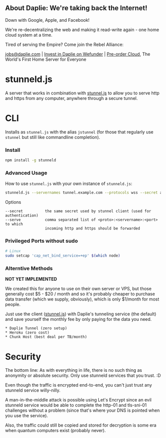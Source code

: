 <!-- BANNER_TPL_BEGIN -->

About Daplie: We're taking back the Internet!
--------------

Down with Google, Apple, and Facebook!

We're re-decentralizing the web and making it read-write again - one home cloud system at a time.

Tired of serving the Empire? Come join the Rebel Alliance:

<a href="mailto:jobs@daplie.com">jobs@daplie.com</a> | [Invest in Daplie on Wefunder](https://daplie.com/invest/) | [Pre-order Cloud](https://daplie.com/preorder/), The World's First Home Server for Everyone

<!-- BANNER_TPL_END -->

# stunneld.js

A server that works in combination with [stunnel.js](https://github.com/Daplie/node-tunnel-client)
to allow you to serve http and https from any computer, anywhere through a secure tunnel.

CLI
===

Installs as `stunnel.js` with the alias `jstunnel`
(for those that regularly use `stunnel` but still like commandline completion).

### Install

```bash
npm install -g stunneld
```

### Advanced Usage

How to use `stunnel.js` with your own instance of `stunneld.js`:

```bash
stunneld.js --servernames tunnel.example.com --protocols wss --secret abc123
```

Options

```
--secret          the same secret used by stunnel client (used for authentication)
--serve           comma separated list of <proto>:<servername>:<port> to which
                  incoming http and https should be forwarded
```

### Privileged Ports without sudo

```bash
# Linux
sudo setcap 'cap_net_bind_service=+ep' $(which node)
```

### Alterntive Methods

**NOT YET IMPLEMENTED**

We created this for anyone to use on their own server or VPS,
but those generally cost $5 - $20 / month and so it's probably
cheaper to purchase data transfer (which we supply, obviously),
which is only $1/month for most people.

Just use the client ([stunnel.js](https://github.com/Daplie/node-tunnel-client))
with Daplie's tunneling service (the default) and save yourself the monthly fee
by only paying for the data you need.

	* Daplie Tunnel (zero setup)
	* Heroku (zero cost)
	* Chunk Host (best deal per TB/month)

Security
========

The bottom line: As with everything in life, there is no such thing as anonymity
or absolute security. Only use stunneld services that you trust. :D

Even though the traffic is encrypted end-to-end, you can't just trust any stunneld service
willy-nilly.

A man-in-the-middle attack is possible using Let's Encrypt since an evil stunneld service
would be able to complete the http-01 and tls-sni-01 challenges without a problem
(since that's where your DNS is pointed when you use the service).

Also, the traffic could still be copied and stored for decryption is some era when quantum
computers exist (probably never).
